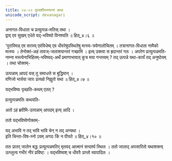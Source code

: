 ```yaml
---
title: ०४-०२ दूरदर्शीमत्स्यानां कथा
unicode_script: devanagari
---
```

अनागत-विधाता च प्रत्युत्पन्न-मतिस् तथा ।  
द्वाव् एव सुखम् एधेते यद्-भविष्यो विनश्यति ॥ हित्_४।६ ॥  

'पुरास्मिन्न् एव सरस्य् एवंविधेष्व् एव धीवरेषूपस्थितेषु मत्स्य-त्रयेणालोचितम् । तत्रानागत-विधाता नामैको मत्स्यः । तेनोक्तं-अहं तावज्-जलाशयान्तरं गच्छामि । इत्य् उक्त्वा स ह्रदान्तरं गतः । अपरेण प्रत्युत्पन्नमति-नाम्ना मस्त्येनाभिहितम्-भविष्यद्-अर्थे प्रमाणाभावात् कुत्र मया गन्तव्यम् ? तद् उत्पन्ने यथा-कार्यं तद् अनुष्ठेयम् । तथा चोक्तम्-  

उत्पन्नाम् आपदं यस् तु समाधत्ते स बुद्धिमान् ।  
वणिजो भार्यया जारः प्रत्यक्षे निह्नुतो यथा ॥ हित्_४।७ ॥  

यद्भविष्यः पृच्छति-कथम् एतत् ?  

प्रत्युत्पन्नमतिः कथयति-  


<div class="js_include" url="../../upakathAH/04-03_ratnaprabhAyAH_kathA/"  newLevelForH1="3" includeTitle="true"> </div>

अतो ऽहं ब्रवीमि-उत्पन्नाम् आपदम् इत्य् आदि ।  

ततो यद्भविष्येणोक्तम्-  

यद् अभावि न तद् भावि भावि चेन् न तद् अन्यथा ।  
इति चिन्ता-विष-घ्नो ऽयम् अगदः किं न पीयते ॥ हित्_४।१० ॥  

ततः प्रातर् जालेन बद्धः प्रत्युत्पन्नमतिर् मृतवद् आत्मानं सन्दर्श्य स्थितः । ततो जालाद् अपसारितो यथाशक्त्य् उत्प्लुत्य गभीरं नीरं प्रविष्टः । यद्भविष्यश् च धीवरैः प्राप्तो व्यापादितः ।   
